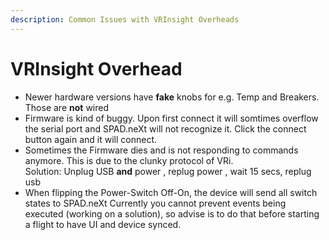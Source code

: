 ```yaml
---
description: Common Issues with VRInsight Overheads
---
```


# VRInsight Overhead

* Newer hardware versions have **fake** knobs for e.g. Temp and Breakers. Those are **not** wired&#x20;
* Firmware is kind of buggy. Upon first connect it will somtimes overflow the serial port and SPAD.neXt will not recognize it. Click the connect button again and it will connect.&#x20;
* Sometimes the Firmware dies and is not responding to commands anymore. This is due to the clunky protocol of VRi. \
  Solution: Unplug USB **and** power , replug power , wait 15 secs, replug usb&#x20;
* When flipping the Power-Switch Off-On, the device will send all switch states to SPAD.neXt Currently you cannot prevent events being executed (working on a solution), so advise is to do that before starting a flight to have UI and device synced.
